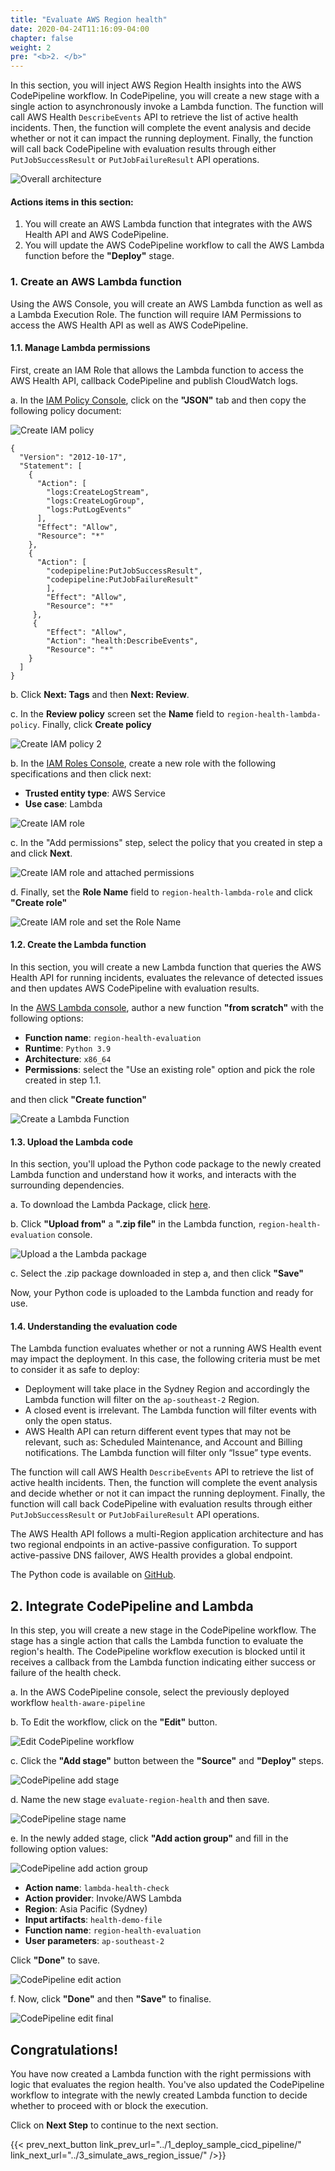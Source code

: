```yaml
---
title: "Evaluate AWS Region health"
date: 2020-04-24T11:16:09-04:00
chapter: false
weight: 2
pre: "<b>2. </b>"
---
```


In this section, you will inject AWS Region Health insights into the AWS CodePipeline workflow. In CodePipeline, you will create a new stage with a single action to asynchronously invoke a Lambda function. The function will call AWS Health `DescribeEvents` API to retrieve the list of active health incidents. Then, the function will complete the event analysis and decide whether or not it can impact the running deployment. Finally, the function will call back CodePipeline with evaluation results through either `PutJobSuccessResult` or `PutJobFailureResult` API operations.

![Overall architecture ](/Operations/300_Health_Aware_CICD_Pipelines/Images/architecture.jpeg)


#### Actions items in this section:

1. You will create an AWS Lambda function that integrates with the AWS Health API and AWS CodePipeline.
2. You will update the AWS CodePipeline workflow to call the AWS Lambda function before the **"Deploy"** stage.

### 1. Create an AWS Lambda function

Using the AWS Console, you will create an AWS Lambda function as well as a Lambda Execution Role. The function will require IAM Permissions to access the AWS Health API as well as AWS CodePipeline. 

#### 1.1. Manage Lambda permissions

First, create an IAM Role that allows the Lambda function to access the AWS Health API, callback CodePipeline and publish CloudWatch logs. 

a. In the [IAM Policy Console](https://us-east-1.console.aws.amazon.com/iam/home#/policies$new?step=edit), click on the **"JSON"** tab and then copy the following policy document:

![Create IAM policy ](/Operations/300_Health_Aware_CICD_Pipelines/Images/iam-policy-1.png)

```
{
  "Version": "2012-10-17", 
  "Statement": [
    {
      "Action": [ 
        "logs:CreateLogStream",
        "logs:CreateLogGroup",
        "logs:PutLogEvents"
      ],
      "Effect": "Allow", 
      "Resource": "*"
    },
    {
      "Action": [
        "codepipeline:PutJobSuccessResult",
        "codepipeline:PutJobFailureResult"
        ],
        "Effect": "Allow",
        "Resource": "*"
     },
     {
        "Effect": "Allow",
        "Action": "health:DescribeEvents",
        "Resource": "*"
    }
  ]
}
```



b. Click **Next: Tags** and then **Next: Review**.

c. In the **Review policy** screen set the **Name** field to `region-health-lambda-policy`. Finally, click **Create policy**

![Create IAM policy 2 ](/Operations/300_Health_Aware_CICD_Pipelines/Images/iam-policy-2.png)

b. In the [IAM Roles Console](https://us-east-1.console.aws.amazon.com/iamv2/home?region=ap-southeast-2#/roles/create?step=selectEntities), create a new role with the following specifications and then click next:

* **Trusted entity type**: AWS Service
* **Use case**: Lambda

![Create IAM role ](/Operations/300_Health_Aware_CICD_Pipelines/Images/iam-role-step1.png)

c. In the "Add permissions" step, select the policy that you created in step a and click **Next**. 

![Create IAM role and attached permissions ](/Operations/300_Health_Aware_CICD_Pipelines/Images/iam-role-step2.png)

d. Finally, set the **Role Name** field to `region-health-lambda-role` and click **"Create role"**

![Create IAM role and set the Role Name ](/Operations/300_Health_Aware_CICD_Pipelines/Images/iam-role-step3.png)

#### 1.2. Create the Lambda function

In this section, you will create a new Lambda function that queries the AWS Health API for running incidents, evaluates the relevance of detected issues and then updates AWS CodePipeline with evaluation results. 

In the [AWS Lambda console](https://ap-southeast-2.console.aws.amazon.com/lambda/home?region=ap-southeast-2#/create/function), author a new function **"from scratch"** with the following options:

* **Function name**: `region-health-evaluation`
* **Runtime**: `Python 3.9`
* **Architecture**: `x86_64`
* **Permissions**: select the "Use an existing role" option and pick the role created in step 1.1.

and then click **"Create function"**

![Create a Lambda Function ](/Operations/300_Health_Aware_CICD_Pipelines/Images/lambda-create-step01.png)

#### 1.3. Upload the Lambda code

In this section, you'll upload the Python code package to the newly created Lambda function and understand how it works, and interacts with the surrounding dependencies. 

a. To download the Lambda Package, click [here](/Operations/300_Health_Aware_CICD_Pipelines/Code/function-validate-aws-health.zip).

b. Click **"Upload from"** a **".zip file"** in the Lambda function, `region-health-evaluation` console. 

![Upload a the Lambda package ](/Operations/300_Health_Aware_CICD_Pipelines/Images/lambda-upload.png)

c. Select the .zip package downloaded in step a, and then click **"Save"**

Now, your Python code is uploaded to the Lambda function and ready for use.

#### 1.4. Understanding the evaluation code

The Lambda function evaluates whether or not a running AWS Health event may impact the deployment. In this case, the following criteria must be met to consider it as safe to deploy:

* Deployment will take place in the Sydney Region and accordingly the Lambda function will filter on the `ap-southeast-2` Region.
* A closed event is irrelevant. The Lambda function will filter events with only the open status.
* AWS Health API can return different event types that may not be relevant, such as: Scheduled Maintenance, and Account and Billing notifications. The Lambda function will filter only “Issue” type events.

The function will call AWS Health `DescribeEvents` API to retrieve the list of active health incidents. Then, the function will complete the event analysis and decide whether or not it can impact the running deployment. Finally, the function will call back CodePipeline with evaluation results through either `PutJobSuccessResult` or `PutJobFailureResult` API operations.

The AWS Health API follows a multi-Region application architecture and has two regional endpoints in an active-passive configuration. To support active-passive DNS failover, AWS Health provides a global endpoint. 

The Python code is available on [GitHub](https://github.com/aws-samples/building-health-aware-cicd-pipelines).

## 2. Integrate CodePipeline and Lambda

In this step, you will create a new stage in the CodePipeline workflow. The stage has a single action that calls the Lambda function to evaluate the region's health. The CodePipeline workflow execution is blocked until it receives a callback from the Lambda function indicating either success or failure of the health check. 

a. In the AWS CodePipeline console, select the previously deployed workflow `health-aware-pipeline`

b. To Edit the workflow, click on the **"Edit"** button. 

![Edit CodePipeline workflow ](/Operations/300_Health_Aware_CICD_Pipelines/Images/codepipeline-edit-pipeline.png)

c. Click the **"Add stage"** button between the **"Source"** and **"Deploy"** steps. 

![CodePipeline add stage ](/Operations/300_Health_Aware_CICD_Pipelines/Images/codepipeline-add-stage.png)

d. Name the new stage `evaluate-region-health` and then save. 

![CodePipeline stage name ](/Operations/300_Health_Aware_CICD_Pipelines/Images/codepipeline-stage-name.png)

e. In the newly added stage, click **"Add action group"** and fill in the following option values:

![CodePipeline add action group ](/Operations/300_Health_Aware_CICD_Pipelines/Images/codepipeline-add-action-group.png)

* **Action name**: `lambda-health-check`
* **Action provider**: Invoke/AWS Lambda
* **Region**: Asia Pacific (Sydney)
* **Input artifacts**: `health-demo-file`
* **Function name**: `region-health-evaluation`
* **User parameters**: `ap-southeast-2`

Click **"Done"** to save. 

![CodePipeline edit action ](/Operations/300_Health_Aware_CICD_Pipelines/Images/codepipeline-edit-action.png)

f. Now, click **"Done"** and then **"Save"** to finalise. 

![CodePipeline edit final ](/Operations/300_Health_Aware_CICD_Pipelines/Images/codepipeline-edit-final.png)

## Congratulations! 

You have now created a Lambda function with the right permissions with logic that evaluates the region health. You've also updated the CodePipeline workflow to integrate with the newly created Lambda function to decide whether to proceed with or block the execution. 

Click on **Next Step** to continue to the next section.

{{< prev_next_button link_prev_url="../1_deploy_sample_cicd_pipeline/" link_next_url="../3_simulate_aws_region_issue/" />}}


